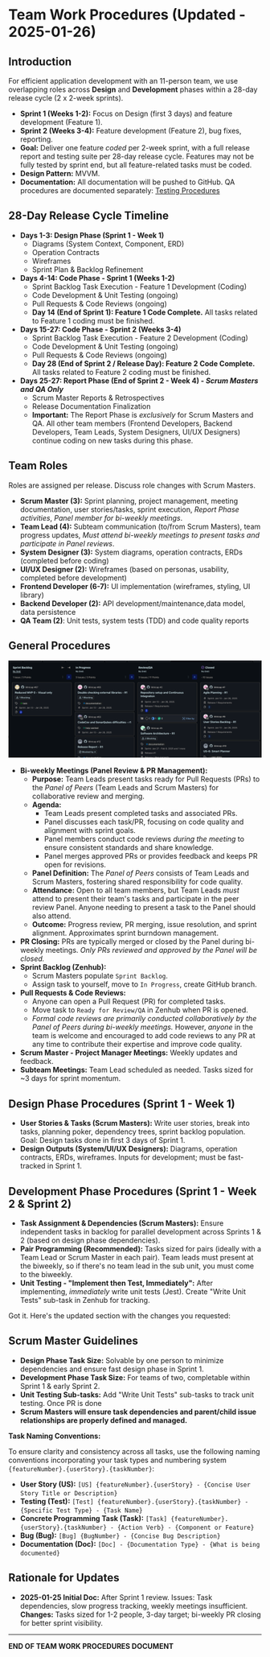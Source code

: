 # Team Work Procedures (Updated - 2025-01-26)

## Introduction

For efficient application development with an 11-person team, we use overlapping roles across **Design** and **Development** phases within a 28-day release cycle (2 x 2-week sprints).

* **Sprint 1 (Weeks 1-2):** Focus on Design (first 3 days) and feature development (Feature 1).
* **Sprint 2 (Weeks 3-4):** Feature development (Feature 2), bug fixes, reporting.
* **Goal:** Deliver one feature *coded* per 2-week sprint, with a full release report and testing suite per 28-day release cycle.  Features may not be fully tested by sprint end, but all feature-related tasks must be coded.
* **Design Pattern:** MVVM.
* **Documentation:** All documentation will be pushed to GitHub. QA procedures are documented separately: [Testing Procedures](./testing-procedures.md)

## 28-Day Release Cycle Timeline

* **Days 1-3: Design Phase (Sprint 1 - Week 1)**
  * Diagrams (System Context, Component, ERD)
  * Operation Contracts
  * Wireframes
  * Sprint Plan & Backlog Refinement
* **Days 4-14: Code Phase - Sprint 1 (Weeks 1-2)**
  * Sprint Backlog Task Execution - Feature 1 Development (Coding)
  * Code Development & Unit Testing (ongoing)
  * Pull Requests & Code Reviews (ongoing)
  * **Day 14 (End of Sprint 1): Feature 1 Code Complete.** All tasks related to Feature 1 coding must be finished.
* **Days 15-27: Code Phase - Sprint 2 (Weeks 3-4)**
  * Sprint Backlog Task Execution - Feature 2 Development (Coding)
  * Code Development & Unit Testing (ongoing)
  * Pull Requests & Code Reviews (ongoing)
  * **Day 28 (End of Sprint 2 / Release Day): Feature 2 Code Complete.** All tasks related to Feature 2 coding must be finished.
* **Days 25-27: Report Phase (End of Sprint 2 - Week 4) - *Scrum Masters and QA Only***
  * Scrum Master Reports & Retrospectives
  * Release Documentation Finalization
  * **Important:** The Report Phase is *exclusively* for Scrum Masters and QA. All other team members (Frontend Developers, Backend Developers, Team Leads, System Designers, UI/UX Designers) continue coding on new tasks during this phase.

## Team Roles

Roles are assigned per release. Discuss role changes with Scrum Masters.

* **Scrum Master (3):** Sprint planning, project management, meeting documentation, user stories/tasks, sprint execution, *Report Phase activities*, *Panel member for bi-weekly meetings*.
* **Team Lead (4):** Subteam communication (to/from Scrum Masters), team progress updates, *Must attend bi-weekly meetings to present tasks and participate in Panel reviews*.
* **System Designer (3):** System diagrams, operation contracts, ERDs (completed before coding)
* **UI/UX Designer (2):** Wireframes (based on personas, usability, completed before development)
* **Frontend Developer (6-7):** UI implementation (wireframes, styling, UI library)
* **Backend Developer (2):** API development/maintenance,data model, data persistence
* **QA Team (2)**: Unit tests, system tests (TDD) and code quality reports

## General Procedures

![Relevant Zenhub Pipelines For Non SCRUM Master](image/Work-Procedures/1737907587354.png)

* **Bi-weekly Meetings (Panel Review & PR Management):**
  * **Purpose:** Team Leads present tasks ready for Pull Requests (PRs) to the *Panel of Peers* (Team Leads and Scrum Masters) for collaborative review and merging.
  * **Agenda:**
    * Team Leads present completed tasks and associated PRs.
    * Panel discusses each task/PR, focusing on code quality and alignment with sprint goals.
    * Panel members conduct code reviews *during the meeting* to ensure consistent standards and share knowledge.
    * Panel merges approved PRs or provides feedback and keeps PR open for revisions.
  * **Panel Definition:** The *Panel of Peers* consists of Team Leads and Scrum Masters, fostering shared responsibility for code quality.
  * **Attendance:** Open to all team members, but Team Leads *must* attend to present their team's tasks and participate in the peer review Panel. Anyone needing to present a task to the Panel should also attend.
  * **Outcome:** Progress review, PR merging, issue resolution, and sprint alignment. Approximates sprint burndown management.
* **PR Closing:** PRs are typically merged or closed by the Panel during bi-weekly meetings.  *Only PRs reviewed and approved by the Panel will be closed.*
* **Sprint Backlog (Zenhub):**
  * Scrum Masters populate `Sprint Backlog`.
  * Assign task to yourself, move to `In Progress`, create GitHub branch.
* **Pull Requests & Code Reviews:**
  * Anyone can open a Pull Request (PR) for completed tasks.
  * Move task to `Ready for Review/QA` in Zenhub when PR is opened.
  * *Formal code reviews are primarily conducted collaboratively by the Panel of Peers during bi-weekly meetings.*  However, *anyone* in the team is welcome and encouraged to add code reviews to any PR at any time to contribute their expertise and improve code quality.
* **Scrum Master - Project Manager Meetings:** Weekly updates and feedback.
* **Subteam Meetings:**  Team Lead scheduled as needed. Tasks sized for ~3 days for sprint momentum.

## Design Phase Procedures (Sprint 1 - Week 1)

* **User Stories & Tasks (Scrum Masters):** Write user stories, break into tasks, planning poker, dependency trees, sprint backlog population. Goal: Design tasks done in first 3 days of Sprint 1.
* **Design Outputs (System/UI/UX Designers):** Diagrams, operation contracts, ERDs, wireframes. Inputs for development; must be fast-tracked in Sprint 1.

## Development Phase Procedures (Sprint 1 - Week 2 & Sprint 2)

* **Task Assignment & Dependencies (Scrum Masters):** Ensure independent tasks in backlog for parallel development across Sprints 1 & 2 (based on design phase dependencies).
* **Pair Programming (Recommended):** Tasks sized for pairs (ideally with a Team Lead or Scrum Master in each pair). Team leads must present at the biweekly, so if there's no team lead in the sub unit, you must come to the biweekly.
* **Unit Testing - "Implement then Test, Immediately":** After implementing, *immediately* write unit tests (Jest). Create "Write Unit Tests" sub-task in Zenhub for tracking.

Got it.  Here's the updated section with the changes you requested:

## Scrum Master Guidelines

* **Design Phase Task Size:** Solvable by one person to minimize dependencies and ensure fast design phase in Sprint 1.
* **Development Phase Task Size:** For teams of two, completable within Sprint 1 & early Sprint 2.
* **Unit Testing Sub-tasks:** Add "Write Unit Tests" sub-tasks to track unit testing. Once PR is done
* **Scrum Masters will ensure task dependencies and parent/child issue relationships are properly defined and managed.**

**Task Naming Conventions:**

To ensure clarity and consistency across all tasks, use the following naming conventions incorporating your task types and numbering system `{featureNumber}.{userStory}.{taskNumber}`:

*   **User Story (US):** `[US] {featureNumber}.{userStory} - {Concise User Story Title or Description}`
*   **Testing (Test):** `[Test] {featureNumber}.{userStory}.{taskNumber} - {Specific Test Type} - {Task Name}`
*   **Concrete Programming Task (Task):** `[Task] {featureNumber}.{userStory}.{taskNumber} - {Action Verb} - {Component or Feature}`
*   **Bug (Bug):** `[Bug] {BugNumber} - {Concise Bug Description}`
*   **Documentation (Doc):** `[Doc] - {Documentation Type} - {What is being documented}`


## Rationale for Updates

* **2025-01-25 Initial Doc:** After Sprint 1 review. Issues: Task dependencies, slow progress tracking, weekly meetings insufficient. **Changes:** Tasks sized for 1-2 people, 3-day target; bi-weekly PR closing for better sprint visibility.

---

**END OF TEAM WORK PROCEDURES DOCUMENT**
